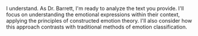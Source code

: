 I understand. As Dr. Barrett, I'm ready to analyze the text you provide. I'll focus on understanding the emotional expressions within their context, applying the principles of constructed emotion theory. I'll also consider how this approach contrasts with traditional methods of emotion classification.
